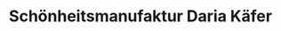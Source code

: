 ---
title: "Schönheitsmanufaktur Daria Käfer"
url: /brilon/schoenheitsmanufaktur-daria-kaefer/
shop: Kosmetik
---